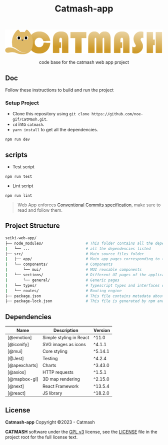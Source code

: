 <h1 align="center">Catmash-app</h1></br>

<p align="center">
<img src="https://github.com/noe-gif/CatMash/blob/main/public/logo/cat.png" alt="banner"></img>
</p>

<p align="center">
   code base for the catmash web app project
</p>

## Doc

Follow these instructions to build and run the project

### Setup Project

- Clone this repository using `git clone https://github.com/noe-gif/CatMash.git`.
- `cd` into `catmash`.
- `yarn install` to get all the dependencies.

```
npm run dev
```

## scripts

- Test script

```
npm run test
```

- Lint script

```
npm run lint
```

> Web App enforces [Conventional Commits specification](https://www.conventionalcommits.org/en/v1.0.0/), make sure to read and follow them.

## Project Structure

```bash
seiki-web-app/
├── node_modules/                   # This folder contains all the dependencies that the project requires, including React Native itself.
|   └── ...                         # all the dependencies listed
├── src/                            # Main source files folder
|   ├── app/                        # Main app pages corresponding to the route (url)
|   └── components/                 # Components
|       └── mui/                    # MUI reusable components
|   └── sections/                   # Different UI pages of the applications (called by the app files)
|       └── general/                # Generic pages
|   └── types/                      # Typescript types and interfaces declarations
|   └── routes/                     # Routing engine
├── package.json                    # This file contains metadata about the project, including the project name, version, and dependencies.
├── package-lock.json               # This file is generated by npm and ensures that the project's dependencies are installed in a consistent manner.
```

## Dependencies

| Name          | Description             | Version |
| ------------- | ----------------------- | ------- |
| [@emotion]    | Simple styling in React | ^11.0   |
| [@iconify]    | SVG images as icons     | ^4.1.1  |
| [@mui]        | Core styling            | ^5.14.1 |
| [@Jest]       | Testing                 | ^4.2.4  |
| [@apexcharts] | Charts                  | ^3.43.0 |
| [@axios]      | HTTP requests           | ^1.5.1  |
| [@mapbox-gl]  | 3D map rendering        | ^2.15.0 |
| [@next]       | React Framework         | ^13.5.4 |
| [@react]      | JS library              | ^18.2.0 |

## License

**Catmash-app** Copyright ©2023 - Catmash

**CATMASH** software under
the [GPL v3](https://opensource.org/licenses/gpl-3.0.html)
license, see the [LICENSE](./LICENSE) file in the project root for the full license text.
